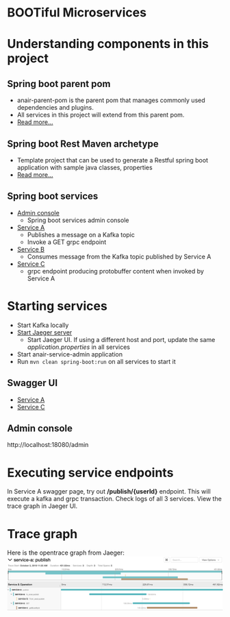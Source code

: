 # BOOTiful Microservices

# Understanding components in this project
## Spring boot parent pom
- anair-parent-pom is the parent pom that manages commonly used dependencies and plugins. 
- All services in this project will extend from this parent pom.
- [Read more...](anair-parent-pom/README.md)

## Spring boot Rest Maven archetype
- Template project that can be used to generate a Restful spring boot application with sample java classes, properties
- [Read more...](anair-rest-archetype/README.md)

## Spring boot services
- [Admin console](anair-service-admin/README.md)
    - Spring boot services admin console
- [Service A](anair-service-a/README.md)
    - Publishes a message on a Kafka topic
    - Invoke a GET grpc endpoint
- [Service B](anair-service-b/README.md)
    - Consumes message from the Kafka topic published by Service A
- [Service C](anair-service-c/README.md)
    - grpc endpoint producing protobuffer content when invoked by Service A

# Starting services
- Start Kafka locally
- [Start Jaeger server](https://www.jaegertracing.io/docs/1.6/getting-started/)
    - Start Jaeger UI. If using a different host and port, update the same _application.properties_ in all services
- Start anair-service-admin application
- Run `mvn clean spring-boot:run` on all services to start it

## Swagger UI
- [Service A](http://localhost:8080/anair-service-a/swagger-ui.html)
- [Service C](http://localhost:8082/anair-service-c/swagger-ui.html)

## Admin console
http://localhost:18080/admin

# Executing service endpoints
In Service A swagger page, try out __/publish/{userId}__ endpoint. This will execute a kafka and grpc transaction. Check logs of all 3 services. View the trace graph in Jaeger UI.

 
# Trace graph
Here is the opentrace graph from Jaeger:
![Distributed Trace graph](service_trace.png)